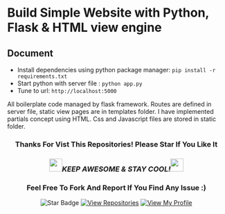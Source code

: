 <!--
 * @Author: BDFD
 * @Date: 2022-02-03 15:41:35
 * @LastEditTime: 2022-02-03 15:50:53
 * @LastEditors: BDFD
 * @Description:
 * @FilePath: \Heroku_Python_Template\README.md
-->

# Build Simple Website with Python, Flask & HTML view engine

## Document

- Install dependencies using python package manager: `pip install -r requirements.txt `
- Start python with server file : `python app.py`
- Tune to url: `http://localhost:5000`

All boilerplate code managed by flask framework. Routes are defined in server file, static view pages are in templates folder. I have implemented partials concept using HTML. Css and Javascript files are stored in static folder.

<div align="center">

### Thanks For Vist This Repositories! Please Star If You Like It

### <img src="https://media.giphy.com/media/WUlplcMpOCEmTGBtBW/giphy.gif" width="30"><i>KEEP AWESOME & STAY COOL!</i><img src="https://media.giphy.com/media/WUlplcMpOCEmTGBtBW/giphy.gif" width="30">

### Feel Free To Fork And Report If You Find Any Issue :)

![Star Badge](https://img.shields.io/static/v1?label=%F0%9F%8C%9F&message=If%20Useful&style=style=flat&color=BC4E99)
[![View Repositories](https://img.shields.io/badge/View-My_Repositories-blue?logo=GitHub)](https://github.com/bdfd?tab=repositories)
[![View My Profile](https://img.shields.io/badge/View-My_Profile-green?logo=GitHub)](https://github.com/bdfd)

</div>
